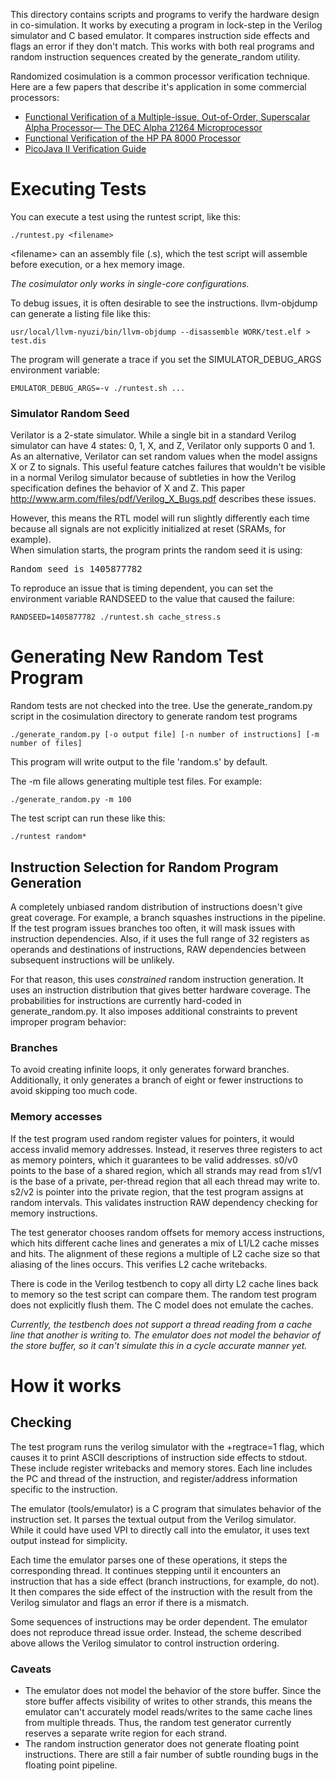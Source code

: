 This directory contains scripts and programs to verify the hardware design in 
co-simulation.  It works by executing a program in lock-step in the Verilog 
simulator and C based emulator. It compares instruction side effects and flags 
an error if they don't match. This works with both real programs and random 
instruction sequences created by the generate_random utility. 

Randomized cosimulation is a common processor verification technique. Here 
are a few papers that describe it's application in some commercial processors:

* [Functional Verification of a Multiple-issue, Out-of-Order, Superscalar Alpha Processor— The DEC Alpha 21264 Microprocessor](http://www.cs.clemson.edu/~mark/464/21264.verification.pdf) 
* [Functional Verification of the HP PA 8000 Processor](http://www.cs.clemson.edu/~mark/464/hp8000.verification.pdf) 
* [PicoJava II Verification Guide](http://www1.pldworld.com/@xilinx/html/pds/HDL/picoJava-II/docs/pj2-verif-guide.pdf)

# Executing Tests

You can execute a test using the runtest script, like this:

    ./runtest.py <filename>

&lt;filename&gt; can an assembly file (.s), which the test script will assemble 
before execution, or a hex memory image. 

_The cosimulator only works in single-core configurations._

To debug issues, it is often desirable to see the instructions.  llvm-objdump 
can generate a listing file like this:

    usr/local/llvm-nyuzi/bin/llvm-objdump --disassemble WORK/test.elf > test.dis

The program will generate a trace if you set the SIMULATOR_DEBUG_ARGS 
environment variable:

    EMULATOR_DEBUG_ARGS=-v ./runtest.sh ...

### Simulator Random Seed

Verilator is a 2-state simulator. While a single bit in a standard Verilog 
simulator can have 4 states: 0, 1, X, and Z, Verilator only supports 0 and 1. 
As an alternative, Verilator can set random values when the model assigns X 
or Z to signals.  This useful feature catches failures that wouldn't be 
visible in a normal Verilog simulator because of subtleties in how the Verilog
 specification defines the behavior of X and Z.  This paper 
 http://www.arm.com/files/pdf/Verilog_X_Bugs.pdf describes these issues.

However, this means the RTL model will run slightly differently each time 
because all signals are not explicitly initialized at reset (SRAMs, for example).  
When simulation starts, the program prints the random seed it is using:

<pre>
Random seed is 1405877782
</pre>

To reproduce an issue that is timing dependent, you can set the environment 
variable RANDSEED to the value that caused the failure:

    RANDSEED=1405877782 ./runtest.sh cache_stress.s

# Generating New Random Test Program
 
Random tests are not checked into the tree. Use the generate_random.py script 
in the cosimulation directory to generate random test programs

    ./generate_random.py [-o output file] [-n number of instructions] [-m number of files]

This program will write output to the file 'random.s' by default.  

The -m file allows generating multiple test files.  For example:

    ./generate_random.py -m 100

The test script can run these like this:

    ./runtest random*

## Instruction Selection for Random Program Generation
 
A completely unbiased random distribution of instructions doesn't give 
great coverage. For example, a branch squashes instructions in the pipeline.  
If the test program issues branches too often, it will mask issues with 
instruction dependencies. Also, if it uses the full range of 32 registers as 
operands and destinations of instructions, RAW dependencies between subsequent 
instructions will be unlikely.

For that reason, this uses _constrained_ random instruction generation.  It uses 
an instruction distribution that gives better hardware coverage. The probabilities 
for instructions are currently hard-coded in generate_random.py. It also imposes 
additional constraints to prevent improper program behavior:

### Branches

To avoid creating infinite loops, it only generates forward branches. 
Additionally, it only generates a branch of eight or fewer instructions to 
avoid skipping too much code.

### Memory accesses

If the test program used random register values for pointers, it would access 
invalid memory addresses. Instead, it reserves three registers to act as 
memory pointers, which it guarantees to be valid addresses.  s0/v0 points to 
the base of a shared region, which all strands may read from s1/v1 is the 
base of a private, per-thread region that all each thread may write to.  s2/v2 
is pointer into the private region, that the test program assigns at random 
intervals. This validates instruction RAW dependency checking for memory 
instructions.

The test generator chooses random offsets for memory access instructions, 
which hits different cache lines and generates a mix of L1/L2 cache misses 
and hits. The alignment of these regions a multiple of L2 cache size so 
that aliasing of the lines occurs.  This verifies L2 cache writebacks.

There is code in the Verilog testbench to copy all dirty L2 cache lines back to 
memory so the test script can compare them. The random test program does not 
explicitly flush them. The C model does not emulate the caches.

_Currently, the testbench does not support a thread reading from 
a cache line that another is writing to.  The emulator does not model the 
behavior of the store buffer, so it can't simulate this in a cycle accurate
manner yet._


# How it works
## Checking
 
The test program runs the verilog simulator with the +regtrace=1 flag, which 
causes it to print ASCII descriptions of instruction side effects to stdout. 
These include register writebacks and memory stores. Each line includes the 
PC and thread of the instruction, and register/address information specific 
to the instruction.

The emulator (tools/emulator) is a C program that simulates behavior of the 
instruction set. It parses the textual output from the Verilog simulator.  
While it could have used VPI to directly call into the emulator, it uses text 
output instead for simplicity.

Each time the emulator parses one of these operations, it steps the 
corresponding thread. It continues stepping until it encounters an instruction 
that has a side effect (branch instructions, for example, do not).  It then 
compares the side effect of the instruction with the result from the Verilog 
simulator and flags an error if there is a mismatch.

Some sequences of instructions may be order dependent. The emulator does 
not reproduce thread issue order. Instead, the scheme described above allows 
the Verilog simulator to control instruction ordering.

### Caveats
- The emulator does not model the behavior of the store buffer. Since the store 
buffer affects visibility of writes to other strands, this means the emulator 
can't accurately model reads/writes to the same cache lines from multiple threads. 
Thus, the random test generator currently reserves a separate write region for
each strand. 
- The random instruction generator does not generate floating point instructions. 
There are still a fair number of subtle rounding bugs in the floating point 
pipeline.